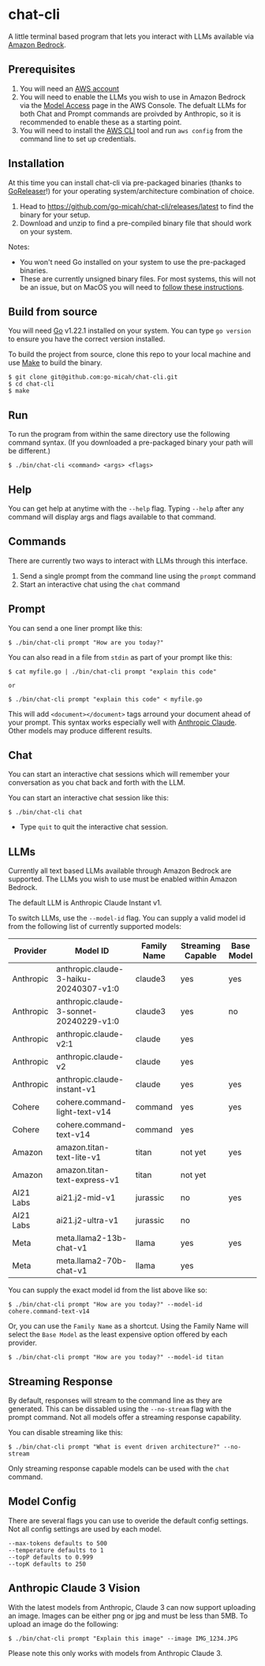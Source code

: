 # chat-cli

A little terminal based program that lets you interact with LLMs available via [Amazon Bedrock](https://aws.amazon.com/bedrock).

## Prerequisites

1. You will need an [AWS account](https://aws.amazon.com)
2. You will need to enable the LLMs you wish to use in Amazon Bedrock via the [Model Access](https://us-east-1.console.aws.amazon.com/bedrock/home?region=us-east-1#/modelaccess) page in the AWS Console. The defualt LLMs for both Chat and Prompt commands are proivded by Anthropic, so it is recommended to enable these as a starting point.
3. You will need to install the [AWS CLI](https://docs.aws.amazon.com/cli/) tool and run `aws config` from the command line to set up credentials.

## Installation

At this time you can install chat-cli via pre-packaged binaries (thanks to [GoReleaser](https://goreleaser.com/)!) for your operating system/architecture combination of choice.

1. Head to https://github.com/go-micah/chat-cli/releases/latest to find the binary for your setup.
2. Download and unzip to find a pre-compiled binary file that should work on your system.

Notes:
- You won't need Go installed on your system to use the pre-packaged binaries.
- These are currently unsigned binary files. For most systems, this will not be an issue, but on MacOS you will need to [follow these instructions](https://support.apple.com/guide/mac-help/open-a-mac-app-from-an-unidentified-developer-mh40616/mac). 


## Build from source

You will need [Go](https://go.dev) v1.22.1 installed on your system. You can type `go version` to ensure you have the correct version installed.

To build the project from source, clone this repo to your local machine and use [Make](https://www.gnu.org/software/make/manual/make.html) to build the binary.

    $ git clone git@github.com:go-micah/chat-cli.git
    $ cd chat-cli
    $ make

## Run

To run the program from within the same directory use the following command syntax. (If you downloaded a pre-packaged binary your path will be different.)

    $ ./bin/chat-cli <command> <args> <flags>

## Help

You can get help at anytime with the `--help` flag. Typing `--help` after any command will display args and flags available to that command.

## Commands

There are currently two ways to interact with LLMs through this interface.

1. Send a single prompt from the command line using the `prompt` command
2. Start an interactive chat using the `chat` command

## Prompt

You can send a one liner prompt like this:

    $ ./bin/chat-cli prompt "How are you today?"

You can also read in a file from `stdin` as part of your prompt like this:

    $ cat myfile.go | ./bin/chat-cli prompt "explain this code"

    or 

    $ ./bin/chat-cli prompt "explain this code" < myfile.go

This will add `<document></document>` tags arround your document ahead of your prompt. This syntax works especially well with [Anthropic Claude](https://www.anthropic.com/product). Other models may produce different results.

## Chat

You can start an interactive chat sessions which will remember your conversation as you chat back and forth with the LLM.

You can start an interactive chat session like this:

    $ ./bin/chat-cli chat

- Type `quit` to quit the interactive chat session.

## LLMs

Currently all text based LLMs available through Amazon Bedrock are supported. The LLMs you wish to use must be enabled within Amazon Bedrock. 

The default LLM is Anthropic Claude Instant v1. 

To switch LLMs, use the `--model-id` flag. You can supply a valid model id from the following list of currently supported models:

| Provider  | Model ID                      | Family Name | Streaming Capable | Base Model |
|-----------|-------------------------------|-------------|-------------------|------------|
| Anthropic | anthropic.claude-3-haiku-20240307-v1:0   | claude3      | yes               | yes        |
| Anthropic | anthropic.claude-3-sonnet-20240229-v1:0   | claude3      | yes               | no        |
| Anthropic | anthropic.claude-v2:1         | claude      | yes               |            |
| Anthropic | anthropic.claude-v2           | claude      | yes               |            |
| Anthropic | anthropic.claude-instant-v1   | claude      | yes               | yes        |
| Cohere    | cohere.command-light-text-v14 | command     | yes               | yes        |
| Cohere    | cohere.command-text-v14       | command     | yes               |            |
| Amazon    | amazon.titan-text-lite-v1     | titan       | not yet           | yes        |
| Amazon    | amazon.titan-text-express-v1  | titan       | not yet           |            |
| AI21 Labs | ai21.j2-mid-v1                | jurassic    | no                | yes        |
| AI21 Labs | ai21.j2-ultra-v1              | jurassic    | no                |            |
| Meta      | meta.llama2-13b-chat-v1       | llama       | yes               | yes        |
| Meta      | meta.llama2-70b-chat-v1       | llama       | yes               |            |



You can supply the exact model id from the list above like so:

    $ ./bin/chat-cli prompt "How are you today?" --model-id cohere.command-text-v14

Or, you can use the `Family Name` as a shortcut. Using the Family Name will select the `Base Model` as the least expensive option offered by each provider.

    $ ./bin/chat-cli prompt "How are you today?" --model-id titan

## Streaming Response

By default, responses will stream to the command line as they are generated. This can be dissabled using the `--no-stream` flag with the prompt command. Not all models offer a streaming response capability.

You can disable streaming like this:

    $ ./bin/chat-cli prompt "What is event driven architecture?" --no-stream

Only streaming response capable models can be used with the `chat` command. 

## Model Config

There are several flags you can use to overide the default config settings. Not all config settings are used by each model.

    --max-tokens defaults to 500
    --temperature defaults to 1
    --topP defaults to 0.999
    --topK defaults to 250

## Anthropic Claude 3 Vision

With the latest models from Anthropic, Claude 3 can now support uploading an image. Images can be either png or jpg and must be less than 5MB. To upload an image do the following:

    $ ./bin/chat-cli prompt "Explain this image" --image IMG_1234.JPG

Please note this only works with models from Anthropic Claude 3.
